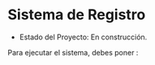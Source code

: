 <h1>Sistema de Registro </h1>

- Estado del Proyecto: En construcción.

Para ejecutar el sistema, debes poner :

